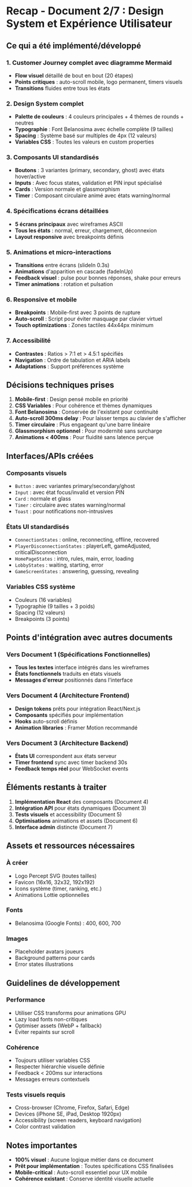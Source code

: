 # Recap - Document 2/7 : Design System et Expérience Utilisateur

## Ce qui a été implémenté/développé

### 1. Customer Journey complet avec diagramme Mermaid
- **Flow visuel** détaillé de bout en bout (20 étapes)
- **Points critiques** : auto-scroll mobile, logo permanent, timers visuels
- **Transitions** fluides entre tous les états

### 2. Design System complet
- **Palette de couleurs** : 4 couleurs principales + 4 thèmes de rounds + neutres
- **Typographie** : Font Belanosima avec échelle complète (9 tailles)
- **Spacing** : Système basé sur multiples de 4px (12 valeurs)
- **Variables CSS** : Toutes les valeurs en custom properties

### 3. Composants UI standardisés
- **Boutons** : 3 variantes (primary, secondary, ghost) avec états hover/active
- **Inputs** : Avec focus states, validation et PIN input spécialisé
- **Cards** : Version normale et glassmorphism
- **Timer** : Composant circulaire animé avec états warning/normal

### 4. Spécifications écrans détaillées
- **5 écrans principaux** avec wireframes ASCII
- **Tous les états** : normal, erreur, chargement, déconnexion
- **Layout responsive** avec breakpoints définis

### 5. Animations et micro-interactions
- **Transitions** entre écrans (slideIn 0.3s)
- **Animations** d'apparition en cascade (fadeInUp)
- **Feedback visuel** : pulse pour bonnes réponses, shake pour erreurs
- **Timer animations** : rotation et pulsation

### 6. Responsive et mobile
- **Breakpoints** : Mobile-first avec 3 points de rupture
- **Auto-scroll** : Script pour éviter masquage par clavier virtuel
- **Touch optimizations** : Zones tactiles 44x44px minimum

### 7. Accessibilité
- **Contrastes** : Ratios > 7:1 et > 4.5:1 spécifiés
- **Navigation** : Ordre de tabulation et ARIA labels
- **Adaptations** : Support préférences système

## Décisions techniques prises

1. **Mobile-first** : Design pensé mobile en priorité
2. **CSS Variables** : Pour cohérence et thèmes dynamiques
3. **Font Belanosima** : Conservée de l'existant pour continuité
4. **Auto-scroll 300ms delay** : Pour laisser temps au clavier de s'afficher
5. **Timer circulaire** : Plus engageant qu'une barre linéaire
6. **Glassmorphism optionnel** : Pour modernité sans surcharge
7. **Animations < 400ms** : Pour fluidité sans latence perçue

## Interfaces/APIs créées

### Composants visuels
- `Button` : avec variantes primary/secondary/ghost
- `Input` : avec état focus/invalid et version PIN
- `Card` : normale et glass
- `Timer` : circulaire avec states warning/normal
- `Toast` : pour notifications non-intrusives

### États UI standardisés
- `ConnectionStates` : online, reconnecting, offline, recovered
- `PlayerDisconnectionStates` : playerLeft, gameAdjusted, criticalDisconnection
- `HomePageStates` : intro, rules, main, error, loading
- `LobbyStates` : waiting, starting, error
- `GameScreenStates` : answering, guessing, revealing

### Variables CSS système
- Couleurs (16 variables)
- Typographie (9 tailles + 3 poids)
- Spacing (12 valeurs)
- Breakpoints (3 points)

## Points d'intégration avec autres documents

### Vers Document 1 (Spécifications Fonctionnelles)
- **Tous les textes** interface intégrés dans les wireframes
- **États fonctionnels** traduits en états visuels
- **Messages d'erreur** positionnés dans l'interface

### Vers Document 4 (Architecture Frontend)
- **Design tokens** prêts pour intégration React/Next.js
- **Composants** spécifiés pour implémentation
- **Hooks** auto-scroll définis
- **Animation libraries** : Framer Motion recommandé

### Vers Document 3 (Architecture Backend)
- **États UI** correspondent aux états serveur
- **Timer frontend** sync avec timer backend 30s
- **Feedback temps réel** pour WebSocket events

## Éléments restants à traiter

1. **Implémentation React** des composants (Document 4)
2. **Intégration API** pour états dynamiques (Document 3)
3. **Tests visuels** et accessibility (Document 5)
4. **Optimisations** animations et assets (Document 6)
5. **Interface admin** distincte (Document 7)

## Assets et ressources nécessaires

### À créer
- Logo Percept SVG (toutes tailles)
- Favicon (16x16, 32x32, 192x192)
- Icons système (timer, ranking, etc.)
- Animations Lottie optionnelles

### Fonts
- Belanosima (Google Fonts) : 400, 600, 700

### Images
- Placeholder avatars joueurs
- Background patterns pour cards
- Error states illustrations

## Guidelines de développement

### Performance
- Utiliser CSS transforms pour animations GPU
- Lazy load fonts non-critiques
- Optimiser assets (WebP + fallback)
- Éviter repaints sur scroll

### Cohérence
- Toujours utiliser variables CSS
- Respecter hiérarchie visuelle définie
- Feedback < 200ms sur interactions
- Messages erreurs contextuels

### Tests visuels requis
- Cross-browser (Chrome, Firefox, Safari, Edge)
- Devices (iPhone SE, iPad, Desktop 1920px)
- Accessibility (screen readers, keyboard navigation)
- Color contrast validation

## Notes importantes

- **100% visuel** : Aucune logique métier dans ce document
- **Prêt pour implémentation** : Toutes spécifications CSS finalisées
- **Mobile-critical** : Auto-scroll essentiel pour UX mobile
- **Cohérence existant** : Conserve identité visuelle actuelle